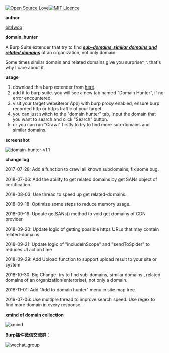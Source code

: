 [![Open Source Love](https://badges.frapsoft.com/os/v1/open-source.svg?v=103)](https://github.com/ellerbrock/open-source-badges/)[![MIT Licence](https://badges.frapsoft.com/os/mit/mit.svg?v=103)](https://opensource.org/licenses/mit-license.php)

**author**

[bit4woo](https://github.com/bit4woo)

**domain_hunter**

A Burp Suite extender that try to find *<u>**sub-domains,similar domains and related domains**</u>* of an organization, not only domain.



Some times similar domain and related domains give you surprise^_^. that's why I care about it.

**usage**

1. download this burp extender from [here](https://github.com/bit4woo/domain_hunter/releases).
2. add it to burp suite. you will see a new tab named “Domain Hunter”, if  no error encountered. 
3. visit your target website(or App) with burp proxy enabled, ensure burp recorded http or https traffic of your target.
4. you can just switch to the "domain hunter" tab, input the domain that you want to search and click "Search" button.
5. or you can  run "Crawl" firstly to try to find more sub-domains and similar domains. 

**screenshot**

![domain-hunter-v1.1](doc/domain-hunter-v1.2.png)

**change log**

2017-07-28: Add a function to crawl all known subdomains; fix some bug.

2018-07-06: Add the ability to get related domains by get SANs object of certification.  

2018-08-03: Use thread to speed up get related-domains.

2018-09-18: Optimize some steps to reduce memory usage.

2018-09-19: Update getSANs() method to void get domains of CDN provider.

2018-09-20: Update logic of getting possible https URLs that may contain related-domains

2018-09-21: Update logic of "includeInScope" and "sendToSpider" to reduces UI action time

2018-09-29: Add Upload function to support  upload result to your site or system

2018-10-30: Big Change: try to find sub-domains, similar domains , related domains of an organization(enterprise), not only a domain.

2018-11-01: Add "Add to domain hunter"  menu  in site map tree.

2019-07-06: Use multiple thread to improve search speed. Use regex to find more domain in every response.

**xmind of domain collection**

![xmind](doc/xmind.png)

**Burp插件微信交流群**：

![wechat_group](doc/wechat_group.jpg)